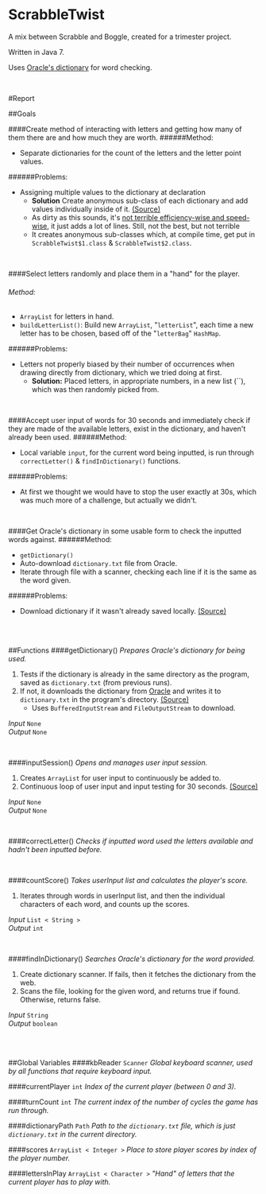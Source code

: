 ScrabbleTwist
=============

A mix between Scrabble and Boggle, created for a trimester project.

Written in Java 7.

Uses [Oracle's dictionary](http://docs.oracle.com/javase/tutorial/collections/interfaces/examples/dictionary.txt) for word checking.

<br>

#Report

##Goals

####Create method of interacting with letters and getting how many of them there are and how much they are worth.
######Method:
- Separate dictionaries for the count of the letters and the letter point values.

######Problems:
- Assigning multiple values to the dictionary at declaration
	- __Solution__ Create anonymous sub-class of each dictionary and add values individually inside of it. [(Source)](http://stackoverflow.com/a/1005083)
	- As dirty as this sounds, it's [not terrible efficiency-wise and speed-wise](http://stackoverflow.com/q/924285), it just adds a lot of lines. Still, not the best, but not terrible
	- It creates anonymous sub-classes which, at compile time, get put in `ScrabbleTwist$1.class` & `ScrabbleTwist$2.class`.

<br>

####Select letters randomly and place them in a "hand" for the player.
###### Method:
- `ArrayList` for letters in hand.
- `buildLetterList()`: Build new `ArrayList`, "`letterList`", each time a new letter has to be chosen, based off of the "`letterBag`" `HashMap`.

######Problems:
- Letters not properly biased by their number of occurrences when drawing directly from dictionary, which we tried doing at first.
	- __Solution:__ Placed letters, in appropriate numbers, in a new list (``), which was then randomly picked from.

<br>

####Accept user input of words for 30 seconds and immediately check if they are made of the available letters, exist in the dictionary, and haven't already been used.
######Method:
- Local variable `input`, for the current word being inputted, is run through `correctLetter()` & `findInDictionary()` functions.

######Problems:
- At first we thought we would have to stop the user exactly at 30s, which was much more of a challenge, but actually we didn't.

<br>

####Get Oracle's dictionary in some usable form to check the inputted words against.
######Method:
- `getDictionary()`
- Auto-download `dictionary.txt` file from Oracle.
- Iterate through file with a scanner, checking each line if it is the same as the word given.

######Problems:
- Download dictionary if it wasn't already saved locally. [(Source)](http://stackoverflow.com/a/921408)

<br> <br>

##Functions
####getDictionary()
_Prepares Oracle's dictionary for being used._

1. Tests if the dictionary is already in the same directory as the program, saved as `dictionary.txt` (from previous runs).
2. If not, it downloads the dictionary from [Oracle](http://docs.oracle.com/javase/tutorial/collections/interfaces/examples/dictionary.txt) and writes it to `dictionary.txt` in the program's directory. [(Source)](http://stackoverflow.com/a/921408)
	- Uses `BufferedInputStream` and `FileOutputStream` to download.

_Input_ `None`  
_Output_ `None`

<br>

####inputSession()
_Opens and manages user input session._

1. Creates `ArrayList` for user input to continuously be added to.
2. Continuous loop of user input and input testing for 30 seconds. [(Source)](http://stackoverflow.com/a/2550814)

_Input_ `None`  
_Output_ `None`

<br>

####correctLetter()
_Checks if inputted word used the letters available and hadn't been inputted before._

<br>

####countScore()
_Takes userInput list and calculates the player's score._

1. Iterates through words in userInput list, and then the individual characters of each word, and counts up the scores.

_Input_ `List < String >`  
_Output_ `int`


<br>

####findInDictionary()
_Searches Oracle's dictionary for the word provided._

1. Create dictionary scanner. If fails, then it fetches the dictionary from the web.
2. Scans the file, looking for the given word, and returns true if found. Otherwise, returns false.

_Input_ `String`  
_Output_ `boolean`

<br><br>

##Global Variables
####kbReader `Scanner`
_Global keyboard scanner, used by all functions that require keyboard input._

####currentPlayer `int`
_Index of the current player (between 0 and 3)._

####turnCount `int`
_The current index of the number of cycles the game has run through._

####dictionaryPath `Path`
_Path to the `dictionary.txt` file, which is just `dictionary.txt` in the current directory._

####scores `ArrayList < Integer >`
_Place to store player scores by index of the player number._

####lettersInPlay `ArrayList < Character >`
_"Hand" of letters that the current player has to play with._